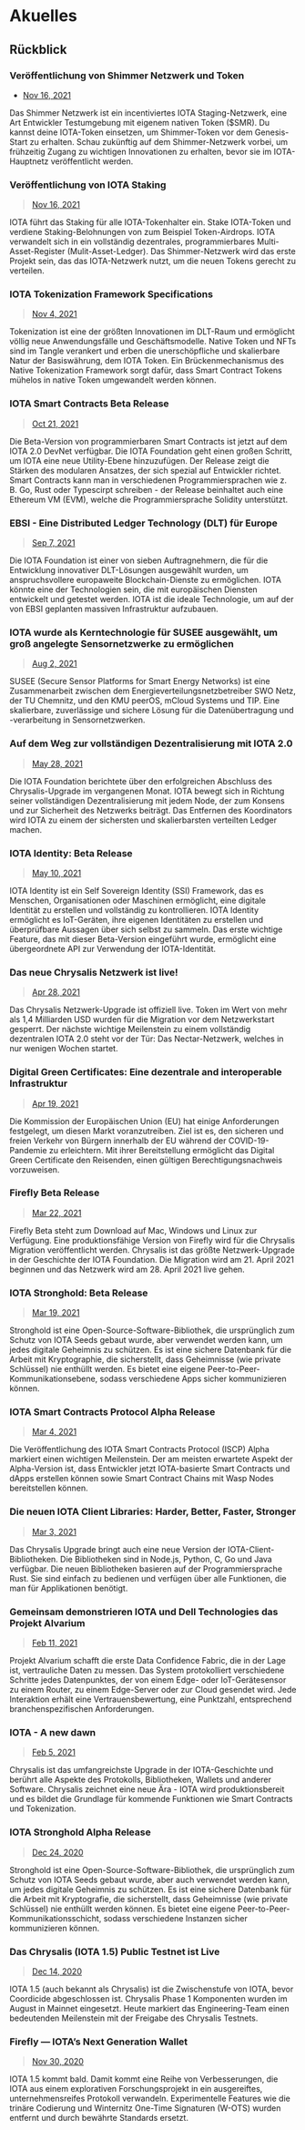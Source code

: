 # Akuelles

<!--
---article_info
title: Rückblick
author: [KI Bot]
reviews: []
---
-->

## Rückblick

### Veröffentlichung von Shimmer Netzwerk und Token

- [Nov 16, 2021](https://blog.shimmer.network/announcing-the-shimmer-network-and-token/)

Das Shimmer Netzwerk ist ein incentiviertes IOTA Staging-Netzwerk, eine Art Entwickler Testumgebung mit eigenem nativen Token ($SMR). Du kannst deine IOTA-Token einsetzen, um Shimmer-Token vor dem Genesis-Start zu erhalten. Schau zukünftig auf dem Shimmer-Netzwerk vorbei, um frühzeitig Zugang zu wichtigen Innovationen zu erhalten, bevor sie im IOTA-Hauptnetz veröffentlicht werden.


### Veröffentlichung von IOTA Staking

> [Nov 16, 2021](https://blog.iota.org/introducing-iota-staking/)

IOTA führt das Staking für alle IOTA-Tokenhalter ein. Stake IOTA-Token und verdiene Staking-Belohnungen von zum Beispiel Token-Airdrops. IOTA verwandelt sich in ein vollständig dezentrales, programmierbares Multi-Asset-Register (Mulit-Asset-Ledger). Das Shimmer-Netzwerk wird das erste Projekt sein, das das IOTA-Netzwerk nutzt, um die neuen Tokens gerecht zu verteilen.


### IOTA Tokenization Framework Specifications

> [Nov 4, 2021](https://blog.iota.org/iota-tokenization-framework-specifications/)

Tokenization ist eine der größten Innovationen im DLT-Raum und ermöglicht völlig neue Anwendungsfälle und Geschäftsmodelle. Native Token und NFTs sind im Tangle verankert und erben die unerschöpfliche und skalierbare Natur der Basiswährung, dem IOTA Token. Ein Brückenmechanismus des Native Tokenization Framework sorgt dafür, dass Smart Contract Tokens mühelos in native Token umgewandelt werden können.


### IOTA Smart Contracts Beta Release

> [Oct 21, 2021](https://blog.iota.org/iota-smart-contracts-beta-release/)

Die Beta-Version von programmierbaren Smart Contracts ist jetzt auf dem IOTA 2.0 DevNet verfügbar. Die IOTA Foundation geht einen großen Schritt, um IOTA eine neue Utility-Ebene hinzuzufügen. Der Release zeigt die Stärken des modularen Ansatzes, der sich spezial auf Entwickler richtet. Smart Contracts kann man in verschiedenen Programmiersprachen wie z. B. Go, Rust oder Typescirpt schreiben - der Release beinhaltet auch eine Ethereum VM (EVM), welche die Programmiersprache Solidity unterstützt.

### EBSI - Eine Distributed Ledger Technology (DLT) für Europe 

> [Sep 7, 2021](https://blog.iota.org/ebsi-building-a-distributed-ledger-technology-for-europe/)

Die IOTA Foundation ist einer von sieben Auftragnehmern, die für die Entwicklung innovativer DLT-Lösungen ausgewählt wurden, um anspruchsvollere europaweite Blockchain-Dienste zu ermöglichen. IOTA könnte eine der Technologien sein, die mit europäischen Diensten entwickelt und getestet werden. IOTA ist die ideale Technologie, um auf der von EBSI geplanten massiven Infrastruktur aufzubauen.
 

### IOTA wurde als Kerntechnologie für SUSEE ausgewählt, um groß angelegte Sensornetzwerke zu ermöglichen

> [Aug 2, 2021](https://blog.iota.org/the-iota-tangle-selected-as-core-technology-for-susee-to-enable-large-scale-sensor-networks/)

SUSEE (Secure Sensor Platforms for Smart Energy Networks) ist eine Zusammenarbeit zwischen dem Energieverteilungsnetzbetreiber SWO Netz, der TU Chemnitz, und den KMU peerOS, mCloud Systems und TIP. Eine skalierbare, zuverlässige und sichere Lösung für die Datenübertragung und -verarbeitung in Sensornetzwerken.


### Auf dem Weg zur vollständigen Dezentralisierung mit IOTA 2.0

> [May 28, 2021](https://blog.iota.org/path-towards-full-decentralization-with-iota-2-0/)

Die IOTA Foundation berichtete über den erfolgreichen Abschluss des Chrysalis-Upgrade im vergangenen Monat. IOTA bewegt sich in Richtung seiner vollständigen Dezentralisierung mit jedem Node, der zum Konsens und zur Sicherheit des Netzwerks beiträgt. Das Entfernen des Koordinators wird IOTA zu einem der sichersten und skalierbarsten verteilten Ledger machen.


### IOTA Identity: Beta Release
> [May 10, 2021](https://blog.iota.org/iota-identity-beta-release/)

IOTA Identity ist ein Self Sovereign Identity (SSI) Framework, das es Menschen, Organisationen oder Maschinen ermöglicht, eine digitale Identität zu erstellen und vollständig zu kontrollieren. IOTA Identity ermöglicht es IoT-Geräten, ihre eigenen Identitäten zu erstellen und überprüfbare Aussagen über sich selbst zu sammeln. Das erste wichtige Feature, das mit dieser Beta-Version eingeführt wurde, ermöglicht eine übergeordnete API zur Verwendung der IOTA-Identität.


### Das neue Chrysalis Netzwerk ist live!
> [Apr 28, 2021](https://blog.iota.org/the-new-chrysalis-network-is-live/)

Das Chrysalis Netzwerk-Upgrade ist offiziell live. Token im Wert von mehr als 1,4 Milliarden USD wurden für die Migration vor dem Netzwerkstart gesperrt. Der nächste wichtige Meilenstein zu einem vollständig dezentralen IOTA 2.0 steht vor der Tür: Das Nectar-Netzwerk, welches in nur wenigen Wochen startet.


### Digital Green Certificates: Eine dezentrale and interoperable Infrastruktur

> [Apr 19, 2021](https://blog.iota.org/digital-green-certificates-a-decentralized-and-interoperable-infrastructure/)

Die Kommission der Europäischen Union (EU) hat einige Anforderungen festgelegt, um diesen Markt voranzutreiben. Ziel ist es, den sicheren und freien Verkehr von Bürgern innerhalb der EU während der COVID-19-Pandemie zu erleichtern. Mit ihrer Bereitstellung ermöglicht das Digital Green Certificate den Reisenden, einen gültigen Berechtigungsnachweis vorzuweisen.


### Firefly Beta Release

> [Mar 22, 2021](https://blog.iota.org/firefly-beta-release/)

Firefly Beta steht zum Download auf Mac, Windows und Linux zur Verfügung. Eine produktionsfähige Version von Firefly wird für die Chrysalis Migration veröffentlicht werden. Chrysalis ist das größte Netzwerk-Upgrade in der Geschichte der IOTA Foundation. Die Migration wird am 21. April 2021 beginnen und das Netzwerk wird am 28. April 2021 live gehen.


### IOTA Stronghold: Beta Release

> [Mar 19, 2021](https://blog.iota.org/iota-stronghold-beta-release/)

Stronghold ist eine Open-Source-Software-Bibliothek, die ursprünglich zum Schutz von IOTA Seeds gebaut wurde, aber verwendet werden kann, um jedes digitale Geheimnis zu schützen. Es ist eine sichere Datenbank für die Arbeit mit Kryptographie, die sicherstellt, dass Geheimnisse (wie private Schlüssel) nie enthüllt werden. Es bietet eine eigene Peer-to-Peer-Kommunikationsebene, sodass verschiedene Apps sicher kommunizieren können.


### IOTA Smart Contracts Protocol Alpha Release

> [Mar 4, 2021](https://blog.iota.org/iota-smart-contracts-protocol-alpha-release/)

Die Veröffentlichung des IOTA Smart Contracts Protocol (ISCP) Alpha markiert einen wichtigen Meilenstein. Der am meisten erwartete Aspekt der Alpha-Version ist, dass Entwickler jetzt IOTA-basierte Smart Contracts und dApps erstellen können sowie Smart Contract Chains mit Wasp Nodes bereitstellen können.


### Die neuen IOTA Client Libraries: Harder, Better, Faster, Stronger
> [Mar 3, 2021](https://blog.iota.org/the-new-iota-client-libraries-harder-better-faster-stronger/)

Das Chrysalis Upgrade bringt auch eine neue Version der IOTA-Client-Bibliotheken. Die Bibliotheken sind in Node.js, Python, C, Go und Java verfügbar. Die neuen Bibliotheken basieren auf der Programmiersprache Rust. Sie sind einfach zu bedienen und verfügen über alle Funktionen, die man für Applikationen benötigt.


### Gemeinsam demonstrieren IOTA und Dell Technologies das Projekt Alvarium

> [Feb 11, 2021](https://blog.iota.org/together-iota-and-dell-technologies-demonstrate-project-alvarium/)

Projekt Alvarium schafft die erste Data Confidence Fabric, die in der Lage ist, vertrauliche Daten zu messen. Das System protokolliert verschiedene Schritte jedes Datenpunktes, der von einem Edge- oder IoT-Gerätesensor zu einem Router, zu einem Edge-Server oder zur Cloud gesendet wird. Jede Interaktion erhält eine Vertrauensbewertung, eine Punktzahl, entsprechend branchenspezifischen Anforderungen.


### IOTA - A new dawn

> [Feb 5, 2021](https://blog.iota.org/iota-chrysalis-a-new-dawn/)

Chrysalis ist das umfangreichste Upgrade in der IOTA-Geschichte und berührt alle Aspekte des Protokolls, Bibliotheken, Wallets und anderer Software. Chrysalis zeichnet eine neue Ära - IOTA wird produktionsbereit und es bildet die Grundlage für kommende Funktionen wie Smart Contracts und Tokenization.


### IOTA Stronghold Alpha Release

> [Dec 24, 2020](https://blog.iota.org/stronghold-alpha-release/)

Stronghold ist eine Open-Source-Software-Bibliothek, die ursprünglich zum Schutz von IOTA Seeds gebaut wurde, aber auch verwendet werden kann, um jedes digitale Geheimnis zu schützen. Es ist eine sichere Datenbank für die Arbeit mit Kryptografie, die sicherstellt, dass Geheimnisse (wie private Schlüssel) nie enthüllt werden können. Es bietet eine eigene Peer-to-Peer-Kommunikationsschicht, sodass verschiedene Instanzen sicher kommunizieren können.


### Das Chrysalis (IOTA 1.5) Public Testnet ist Live

> [Dec 14, 2020](https://blog.iota.org/chrysalis-phase-2-testnet-out-now/)

IOTA 1.5 (auch bekannt als Chrysalis) ist die Zwischenstufe von IOTA, bevor Coordicide abgeschlossen ist. Chrysalis Phase 1 Komponenten wurden im August in Mainnet eingesetzt. Heute markiert das Engineering-Team einen bedeutenden Meilenstein mit der Freigabe des Chrysalis Testnets.


### Firefly — IOTA’s Next Generation Wallet

> [Nov 30, 2020](https://blog.iota.org/firefly-iota-next-generation-wallet-26bdd4d01510/)

IOTA 1.5 kommt bald. Damit kommt eine Reihe von Verbesserungen, die IOTA aus einem explorativen Forschungsprojekt in ein ausgereiftes, unternehmensreifes Protokoll verwandeln. Experimentelle Features wie die trinäre Codierung und Winternitz One-Time Signaturen (W-OTS) wurden entfernt und durch bewährte Standards ersetzt.